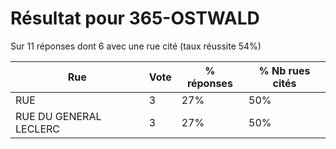 # Résultat pour 365-OSTWALD

Sur 11 réponses dont 6 avec une rue cité (taux réussite 54%)

| Rue | Vote | % réponses | % Nb rues cités|
|-----|------|------------|----------------|
| RUE | 3 | 27% | 50%|
| RUE DU GENERAL LECLERC | 3 | 27% | 50%|
